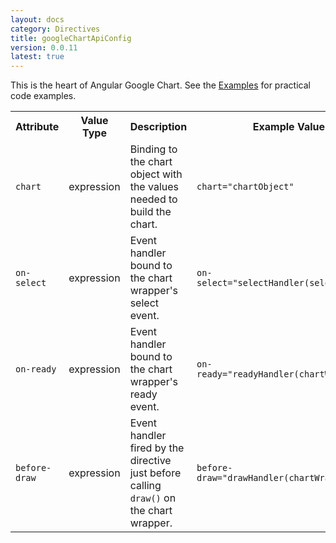 ```yaml
---
layout: docs
category: Directives
title: googleChartApiConfig
version: 0.0.11
latest: true
---
```


This is the heart of Angular Google Chart. See the [Examples]({{site.baseurl}}/docs/0.0.11/examples/)
for practical code examples.

<table class="table">
    <tr>
        <th>Attribute</th>
        <th>Value Type</th>
        <th>Description</th>
        <th>Example Value</th>
    </tr>
    <tr>
        <td><p><code>chart</code></p>
        <td>expression</td>
        <td>Binding to the chart object with the values needed to build the chart.</td>
        <td><p><code>chart="chartObject"</code></p></td>
    </tr>
    <tr>
        <td><p><code>on-select</code></p></td>
        <td>expression</td>
        <td>Event handler bound to the chart wrapper's select event.</td>
        <td><p><code>on-select="selectHandler(selectedItem)"</code></p></td>
    </tr>
    <tr>
        <td><p><code>on-ready</code></p></td>
        <td>expression</td>
        <td>Event handler bound to the chart wrapper's ready event.</td>
        <td><p><code>on-ready="readyHandler(chartWrapper)"</code></p></td>
    </tr>
    <tr>
        <td><p><code>before-draw</code></p></td>
        <td>expression</td>
        <td>
            Event handler fired by the directive just before calling
            <code>draw()</code> on the chart wrapper.
        </td>
        <td><p><code>before-draw="drawHandler(chartWrapper)"</code></p></td>
    </tr>
</table>